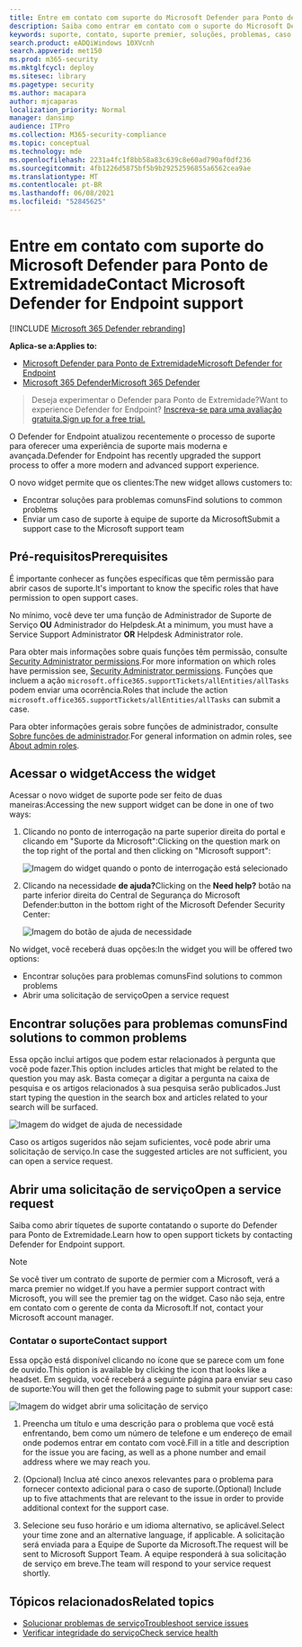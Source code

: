 ```yaml
---
title: Entre em contato com suporte do Microsoft Defender para Ponto de Extremidade
description: Saiba como entrar em contato com o suporte do Microsoft Defender para Ponto de Extremidade
keywords: suporte, contato, suporte premier, soluções, problemas, caso
search.product: eADQiWindows 10XVcnh
search.appverid: met150
ms.prod: m365-security
ms.mktglfcycl: deploy
ms.sitesec: library
ms.pagetype: security
ms.author: macapara
author: mjcaparas
localization_priority: Normal
manager: dansimp
audience: ITPro
ms.collection: M365-security-compliance
ms.topic: conceptual
ms.technology: mde
ms.openlocfilehash: 2231a4fc1f8bb58a83c639c8e60ad790af0df236
ms.sourcegitcommit: 4fb1226d5875bf5b9b29252596855a6562cea9ae
ms.translationtype: MT
ms.contentlocale: pt-BR
ms.lasthandoff: 06/08/2021
ms.locfileid: "52845625"
---
```

# <a name="contact-microsoft-defender-for-endpoint-support"></a><span data-ttu-id="ef49f-104">Entre em contato com suporte do Microsoft Defender para Ponto de Extremidade</span><span class="sxs-lookup"><span data-stu-id="ef49f-104">Contact Microsoft Defender for Endpoint support</span></span>

[!INCLUDE [Microsoft 365 Defender rebranding](../../includes/microsoft-defender.md)]


<span data-ttu-id="ef49f-105">**Aplica-se a:**</span><span class="sxs-lookup"><span data-stu-id="ef49f-105">**Applies to:**</span></span>
- [<span data-ttu-id="ef49f-106">Microsoft Defender para Ponto de Extremidade</span><span class="sxs-lookup"><span data-stu-id="ef49f-106">Microsoft Defender for Endpoint</span></span>](https://go.microsoft.com/fwlink/p/?linkid=2154037)
- [<span data-ttu-id="ef49f-107">Microsoft 365 Defender</span><span class="sxs-lookup"><span data-stu-id="ef49f-107">Microsoft 365 Defender</span></span>](https://go.microsoft.com/fwlink/?linkid=2118804)

><span data-ttu-id="ef49f-108">Deseja experimentar o Defender para Ponto de Extremidade?</span><span class="sxs-lookup"><span data-stu-id="ef49f-108">Want to experience Defender for Endpoint?</span></span> [<span data-ttu-id="ef49f-109">Inscreva-se para uma avaliação gratuita.</span><span class="sxs-lookup"><span data-stu-id="ef49f-109">Sign up for a free trial.</span></span>](https://www.microsoft.com/microsoft-365/windows/microsoft-defender-atp?ocid=docs-wdatp-assignaccess-abovefoldlink)

<span data-ttu-id="ef49f-110">O Defender for Endpoint atualizou recentemente o processo de suporte para oferecer uma experiência de suporte mais moderna e avançada.</span><span class="sxs-lookup"><span data-stu-id="ef49f-110">Defender for Endpoint has recently upgraded the support process to offer a more modern and advanced support experience.</span></span> 

<span data-ttu-id="ef49f-111">O novo widget permite que os clientes:</span><span class="sxs-lookup"><span data-stu-id="ef49f-111">The new widget allows customers to:</span></span>
- <span data-ttu-id="ef49f-112">Encontrar soluções para problemas comuns</span><span class="sxs-lookup"><span data-stu-id="ef49f-112">Find solutions to common problems</span></span>
- <span data-ttu-id="ef49f-113">Enviar um caso de suporte à equipe de suporte da Microsoft</span><span class="sxs-lookup"><span data-stu-id="ef49f-113">Submit a support case to the Microsoft support team</span></span>

## <a name="prerequisites"></a><span data-ttu-id="ef49f-114">Pré-requisitos</span><span class="sxs-lookup"><span data-stu-id="ef49f-114">Prerequisites</span></span>
<span data-ttu-id="ef49f-115">É importante conhecer as funções específicas que têm permissão para abrir casos de suporte.</span><span class="sxs-lookup"><span data-stu-id="ef49f-115">It's important to know the specific roles that have permission to open support cases.</span></span>

<span data-ttu-id="ef49f-116">No mínimo, você deve ter uma função de Administrador de Suporte de Serviço **OU** Administrador do Helpdesk.</span><span class="sxs-lookup"><span data-stu-id="ef49f-116">At a minimum, you must have a Service Support Administrator **OR** Helpdesk Administrator role.</span></span>


<span data-ttu-id="ef49f-117">Para obter mais informações sobre quais funções têm permissão, consulte [Security Administrator permissions](/azure/active-directory/users-groups-roles/directory-assign-admin-roles#security-administrator-permissions).</span><span class="sxs-lookup"><span data-stu-id="ef49f-117">For more information on which roles have permission see, [Security Administrator permissions](/azure/active-directory/users-groups-roles/directory-assign-admin-roles#security-administrator-permissions).</span></span> <span data-ttu-id="ef49f-118">Funções que incluem a ação `microsoft.office365.supportTickets/allEntities/allTasks` podem enviar uma ocorrência.</span><span class="sxs-lookup"><span data-stu-id="ef49f-118">Roles that include the action `microsoft.office365.supportTickets/allEntities/allTasks` can submit a case.</span></span>

<span data-ttu-id="ef49f-119">Para obter informações gerais sobre funções de administrador, consulte [Sobre funções de administrador](/microsoft-365/admin/add-users/about-admin-roles?view=o365-worldwide&preserve-view=true).</span><span class="sxs-lookup"><span data-stu-id="ef49f-119">For general information on admin roles, see [About admin roles](/microsoft-365/admin/add-users/about-admin-roles?view=o365-worldwide&preserve-view=true).</span></span>


## <a name="access-the-widget"></a><span data-ttu-id="ef49f-120">Acessar o widget</span><span class="sxs-lookup"><span data-stu-id="ef49f-120">Access the widget</span></span>
<span data-ttu-id="ef49f-121">Acessar o novo widget de suporte pode ser feito de duas maneiras:</span><span class="sxs-lookup"><span data-stu-id="ef49f-121">Accessing the new support widget can be done in one of two ways:</span></span>

1.  <span data-ttu-id="ef49f-122">Clicando no ponto de interrogação na parte superior direita do portal e clicando em "Suporte da Microsoft":</span><span class="sxs-lookup"><span data-stu-id="ef49f-122">Clicking on the question mark on the top right of the portal and then clicking on "Microsoft support":</span></span>

    ![Imagem do widget quando o ponto de interrogação está selecionado](images/support-widget.png)

2. <span data-ttu-id="ef49f-124">Clicando na necessidade **de ajuda?**</span><span class="sxs-lookup"><span data-stu-id="ef49f-124">Clicking on the **Need help?**</span></span>  <span data-ttu-id="ef49f-125">botão na parte inferior direita do Central de Segurança do Microsoft Defender:</span><span class="sxs-lookup"><span data-stu-id="ef49f-125">button in the bottom right of the Microsoft Defender Security Center:</span></span>


    ![Imagem do botão de ajuda de necessidade](images/need-help.png)

<span data-ttu-id="ef49f-127">No widget, você receberá duas opções:</span><span class="sxs-lookup"><span data-stu-id="ef49f-127">In the widget you will be offered two options:</span></span>

- <span data-ttu-id="ef49f-128">Encontrar soluções para problemas comuns</span><span class="sxs-lookup"><span data-stu-id="ef49f-128">Find solutions to common problems</span></span>    
- <span data-ttu-id="ef49f-129">Abrir uma solicitação de serviço</span><span class="sxs-lookup"><span data-stu-id="ef49f-129">Open a service request</span></span>  

## <a name="find-solutions-to-common-problems"></a><span data-ttu-id="ef49f-130">Encontrar soluções para problemas comuns</span><span class="sxs-lookup"><span data-stu-id="ef49f-130">Find solutions to common problems</span></span>
<span data-ttu-id="ef49f-131">Essa opção inclui artigos que podem estar relacionados à pergunta que você pode fazer.</span><span class="sxs-lookup"><span data-stu-id="ef49f-131">This option includes articles that might be related to the question you may ask.</span></span> <span data-ttu-id="ef49f-132">Basta começar a digitar a pergunta na caixa de pesquisa e os artigos relacionados à sua pesquisa serão publicados.</span><span class="sxs-lookup"><span data-stu-id="ef49f-132">Just start typing the question in the search box and articles related to your search will be surfaced.</span></span>

![Imagem do widget de ajuda de necessidade](images/Support3.png)

<span data-ttu-id="ef49f-134">Caso os artigos sugeridos não sejam suficientes, você pode abrir uma solicitação de serviço.</span><span class="sxs-lookup"><span data-stu-id="ef49f-134">In case the suggested articles are not sufficient, you can open a service request.</span></span>

## <a name="open-a-service-request"></a><span data-ttu-id="ef49f-135">Abrir uma solicitação de serviço</span><span class="sxs-lookup"><span data-stu-id="ef49f-135">Open a service request</span></span>

<span data-ttu-id="ef49f-136">Saiba como abrir tíquetes de suporte contatando o suporte do Defender para Ponto de Extremidade.</span><span class="sxs-lookup"><span data-stu-id="ef49f-136">Learn how to open support tickets by contacting Defender for Endpoint support.</span></span> 

> [!Note]
> <span data-ttu-id="ef49f-137">Se você tiver um contrato de suporte de permier com a Microsoft, verá a marca premier no widget.</span><span class="sxs-lookup"><span data-stu-id="ef49f-137">If you have a permier support contract with Microsoft, you will see the premier tag on the widget.</span></span> <span data-ttu-id="ef49f-138">Caso não seja, entre em contato com o gerente de conta da Microsoft.</span><span class="sxs-lookup"><span data-stu-id="ef49f-138">If not, contact your Microsoft account manager.</span></span>

### <a name="contact-support"></a><span data-ttu-id="ef49f-139">Contatar o suporte</span><span class="sxs-lookup"><span data-stu-id="ef49f-139">Contact support</span></span>
<span data-ttu-id="ef49f-140">Essa opção está disponível clicando no ícone que se parece com um fone de ouvido.</span><span class="sxs-lookup"><span data-stu-id="ef49f-140">This option is available by clicking the icon that looks like a headset.</span></span> <span data-ttu-id="ef49f-141">Em seguida, você receberá a seguinte página para enviar seu caso de suporte:</span><span class="sxs-lookup"><span data-stu-id="ef49f-141">You will then get the following page to submit your support case:</span></span>

![Imagem do widget abrir uma solicitação de serviço](images/Support4.png)

1. <span data-ttu-id="ef49f-143">Preencha um título e uma descrição para o problema que você está enfrentando, bem como um número de telefone e um endereço de email onde podemos entrar em contato com você.</span><span class="sxs-lookup"><span data-stu-id="ef49f-143">Fill in a title and description for the issue you are facing, as well as a phone number and email address where we may reach you.</span></span> 

2. <span data-ttu-id="ef49f-144">(Opcional) Inclua até cinco anexos relevantes para o problema para fornecer contexto adicional para o caso de suporte.</span><span class="sxs-lookup"><span data-stu-id="ef49f-144">(Optional) Include up to five attachments that are relevant to the issue in order to provide additional context for the support case.</span></span> 

3. <span data-ttu-id="ef49f-145">Selecione seu fuso horário e um idioma alternativo, se aplicável.</span><span class="sxs-lookup"><span data-stu-id="ef49f-145">Select your time zone and an alternative language, if applicable.</span></span> <span data-ttu-id="ef49f-146">A solicitação será enviada para a Equipe de Suporte da Microsoft.</span><span class="sxs-lookup"><span data-stu-id="ef49f-146">The request will be sent to Microsoft Support Team.</span></span> <span data-ttu-id="ef49f-147">A equipe responderá à sua solicitação de serviço em breve.</span><span class="sxs-lookup"><span data-stu-id="ef49f-147">The team will respond to your service request shortly.</span></span>


## <a name="related-topics"></a><span data-ttu-id="ef49f-148">Tópicos relacionados</span><span class="sxs-lookup"><span data-stu-id="ef49f-148">Related topics</span></span>
- [<span data-ttu-id="ef49f-149">Solucionar problemas de serviço</span><span class="sxs-lookup"><span data-stu-id="ef49f-149">Troubleshoot service issues</span></span>](troubleshoot-mdatp.md)
- [<span data-ttu-id="ef49f-150">Verificar integridade do serviço</span><span class="sxs-lookup"><span data-stu-id="ef49f-150">Check service health</span></span>](service-status.md)

